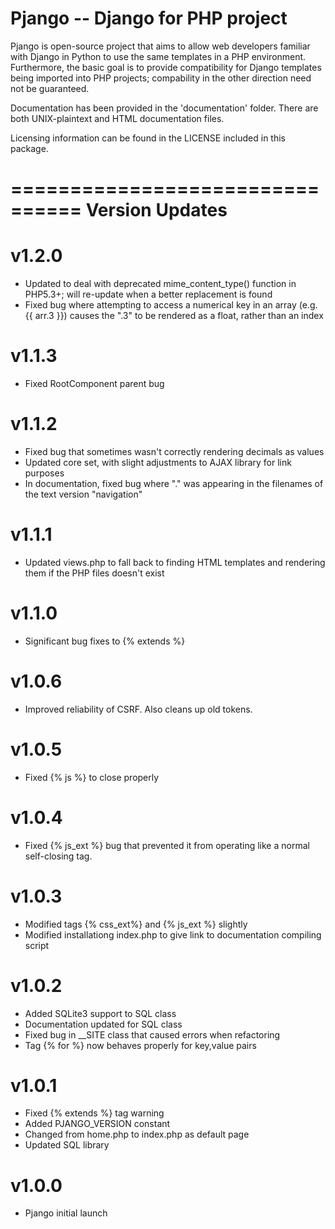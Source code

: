 Pjango -- Django for PHP project
================================

Pjango is open-source project that aims to allow web developers
familiar with Django in Python to use the same templates in a
PHP environment. Furthermore, the basic goal is to provide
compatibility for Django templates being imported into PHP
projects; compability in the other direction need not be
guaranteed.

Documentation has been provided in the 'documentation' folder.
There are both UNIX-plaintext and HTML documentation files.

Licensing information can be found in the LICENSE included in
this package.

================================
Version Updates
================================

v1.2.0
======
- Updated to deal with deprecated mime_content_type() function
  in PHP5.3+; will re-update when a better replacement is found
- Fixed bug where attempting to access a numerical key in an
  array (e.g. {{ arr.3 }}) causes the ".3" to be rendered as a
	float, rather than an index

v1.1.3
======
- Fixed RootComponent parent bug

v1.1.2
======
- Fixed bug that sometimes wasn't correctly rendering decimals
  as values
- Updated core set, with slight adjustments to AJAX library for
  link purposes
- In documentation, fixed bug where "." was appearing in the
  filenames of the text version "navigation"

v1.1.1
======
- Updated views.php to fall back to finding HTML templates and
  rendering them if the PHP files doesn't exist

v1.1.0
======
- Significant bug fixes to {% extends %}

v1.0.6
======
- Improved reliability of CSRF. Also cleans up old tokens.

v1.0.5
======
- Fixed {% js %} to close properly

v1.0.4
======
- Fixed {% js_ext %} bug that prevented it from operating like
  a normal self-closing tag.

v1.0.3
======
- Modified tags {% css_ext%} and {% js_ext %} slightly
- Modified installationg index.php to give link to
  documentation compiling script

v1.0.2
======
- Added SQLite3 support to SQL class
- Documentation updated for SQL class
- Fixed bug in __SITE class that caused errors when refactoring
- Tag {% for %} now behaves properly for key,value pairs

v1.0.1
======
- Fixed {% extends %} tag warning
- Added PJANGO_VERSION constant
- Changed from home.php to index.php as default page
- Updated SQL library

v1.0.0
======
- Pjango initial launch
